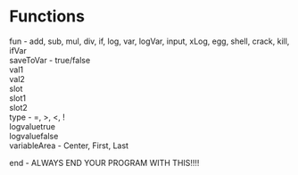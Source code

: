 # Functions

fun - add, sub, mul, div, if, log, var, logVar, input, xLog, egg, shell, crack, kill, ifVar    
saveToVar - true/false     
val1    
val2   
slot    
slot1   
slot2   
type - =, >, <, !     
logvaluetrue    
logvaluefalse    
variableArea - Center, First, Last   

end - ALWAYS END YOUR PROGRAM WITH THIS!!!!    
